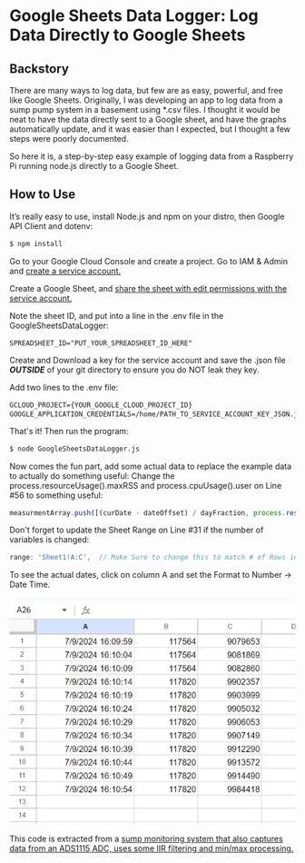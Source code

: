 # Google Sheets Data Logger: Log Data Directly to Google Sheets
## Backstory
There are many ways to log data, but few are as easy, powerful, and free like Google Sheets.  Originally, I was developing an app to log data from a sump pump system in a basement using *.csv files.  I thought it would be neat to have the data directly sent to a Google sheet, and have the graphs automatically update, and it was easier than I expected, but I thought a few steps were poorly documented.

So here it is, a step-by-step easy example of logging data from a Raspberry Pi running node.js directly to a Google Sheet.

## How to Use

It’s really easy to use, install Node.js and npm on your distro, then Google API Client and dotenv:
```sh
$ npm install
```

Go to your Google Cloud Console and create a project.  Go to IAM & Admin and [create a service account.](https://cloud.google.com/iam/docs/service-accounts-create)

Create a Google Sheet, and [share the sheet with edit permissions with the service account.](https://support.google.com/a/users/answer/13309904?hl=en#sheets_share_specific)

Note the sheet ID, and put into a line in the .env file in the GoogleSheetsDataLogger:
```Dotenv
SPREADSHEET_ID="PUT_YOUR_SPREADSHEET_ID_HERE"
```

Create and Download a key for the service account and save the .json file ***OUTSIDE*** of your git directory to ensure you do NOT leak they key.

Add two lines to the .env file:
```Dotenv
GCLOUD_PROJECT={YOUR_GOOGLE_CLOUD_PROJECT_ID}
GOOGLE_APPLICATION_CREDENTIALS=/home/PATH_TO_SERVICE_ACCOUNT_KEY_JSON.json
```

That's it! Then run the program:

```sh
$ node GoogleSheetsDataLogger.js
```
Now comes the fun part, add some actual data to replace the example data to actually do something useful:
Change the process.resourceUsage().maxRSS and process.cpuUsage().user on Line #56 to something useful:
```js
measurmentArray.push([(curDate - dateOffset) / dayFraction, process.resourceUsage().maxRSS, process.cpuUsage().user ]); //Variables to save
```

Don't forget to update the Sheet Range on Line #31 if the number of variables is changed:
```js
range: 'Sheet1!A:C',  // Make Sure to change this to match # of Rows in data measurements
```

To see the actual dates, click on column A and set the Format to Number -> Date Time.

![Output Spreadsheet](doc/example.png "Example")

This code is extracted from a [sump monitoring system that also captures data from an ADS1115 ADC, uses some IIR filtering and min/max processing.](https://github.com/jeremyrode/sumpmonitor)
